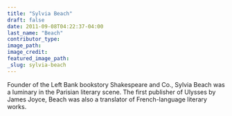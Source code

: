 ```yaml
---
title: "Sylvia Beach"
draft: false
date: 2011-09-08T04:22:37-04:00
last_name: "Beach"
contributor_type:
image_path:
image_credit:
featured_image_path:
_slug: sylvia-beach
---
```


Founder of the Left Bank bookstory Shakespeare and Co., Sylvia Beach was a luminary in the Parisian literary scene. The first publisher of Ulysses by James Joyce, Beach was also a translator of French-language literary works.

